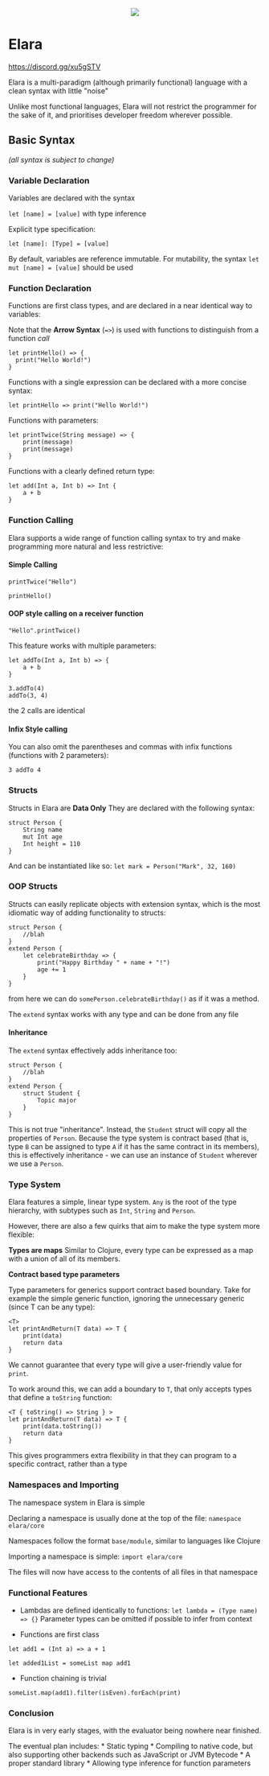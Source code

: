 <p align="center">
  <img src="https://github.com/ElaraLang/Elara-Old/blob/master/4.jpg?raw=true">
</p>

# Elara
https://discord.gg/xu5gSTV

Elara is a multi-paradigm (although primarily functional) language with a clean syntax with little "noise"
 
Unlike most functional languages, Elara will not restrict the programmer for the sake of it,
and prioritises developer freedom wherever possible.

## Basic Syntax
*(all syntax is subject to change)*
### Variable Declaration
Variables are declared with the syntax 

`let [name] = [value]` with type inference

Explicit type specification:

`let [name]: [Type] = [value]`

By default, variables are reference immutable.
For mutability, the syntax `let mut [name] = [value]` should be used


### Function Declaration

Functions are first class types, and are declared in a near identical way to variables:

Note that the **Arrow Syntax** (`=>`) is used with functions to distinguish from a function *call*
```
let printHello() => { 
  print("Hello World!")
}
```

Functions with a single expression can be declared with a more concise syntax:
```
let printHello => print("Hello World!")
```

Functions with parameters:
```
let printTwice(String message) => {
    print(message)
    print(message)
}
```

Functions with a clearly defined return type:
```
let add(Int a, Int b) => Int {
    a + b
}
```

### Function Calling

Elara supports a wide range of function calling syntax to try and make programming more natural and less restrictive:

#### Simple Calling
`printTwice("Hello")`

`printHello()`


#### OOP style calling on a receiver function
`"Hello".printTwice()`

This feature works with multiple parameters:
```
let addTo(Int a, Int b) => {
    a + b
}

3.addTo(4)
addTo(3, 4)
```

the 2 calls are identical

#### Infix Style calling
You can also omit the parentheses and commas with infix functions (functions with 2 parameters):
```
3 addTo 4
```

### Structs

Structs in Elara are **Data Only**
They are declared with the following syntax:
```
struct Person {
    String name
    mut Int age
    Int height = 110
}
``` 

And can be instantiated like so:
`let mark = Person("Mark", 32, 160)`


### OOP Structs
Structs can easily replicate objects with extension syntax, which is the most idiomatic way of adding functionality to structs:

```
struct Person {
    //blah
}
extend Person {
    let celebrateBirthday => {
        print("Happy Birthday " + name + "!")
        age += 1
    }
} 
```

from here we can do `somePerson.celebrateBirthday()` as if it was a method.

The `extend` syntax works with any type and can be done from any file

#### Inheritance
The `extend` syntax effectively adds inheritance too:

```
struct Person {
    //blah
}
extend Person {
    struct Student {
        Topic major
    }
}
```

This is not true "inheritance". Instead, the `Student` struct will copy all the properties of `Person`.
Because the type system is contract based (that is, type `B` can be assigned to type `A` if it has the same contract in its members),
this is effectively inheritance - we can use an instance of `Student` wherever we use a `Person`.
### Type System

Elara features a simple, linear type system. 
`Any` is the root of the type hierarchy, with subtypes such as `Int`, `String` and `Person`.

However, there are also a few quirks that aim to make the type system more flexible:

**Types are maps**
Similar to Clojure, every type can be expressed as a map with a union of all of its members.

**Contract based type parameters**

Type parameters for generics support contract based boundary.
Take for example the simple generic function, ignoring the unnecessary generic (since T can be any type):
```
<T>
let printAndReturn(T data) => T {
    print(data)
    return data
}
``` 
 
We cannot guarantee that every type will give a user-friendly value for `print`.

To work around this, we can add a boundary to `T`, that only accepts types that define a `toString` function:

```
<T { toString() => String } >
let printAndReturn(T data) => T {
    print(data.toString())
    return data
}
```

This gives programmers extra flexibility in that they can program to a specific contract, rather than a type


### Namespaces and Importing

The namespace system in Elara is simple

Declaring a namespace is usually done at the top of the file:
`namespace elara/core`

Namespaces follow the format `base/module`, similar to languages like Clojure

Importing a namespace is simple:
`import elara/core`

The files will now have access to the contents of all files in that namespace

### Functional Features
* Lambdas are defined identically to functions:
`let lambda = (Type name) => {}`
Parameter types can be omitted if possible to infer from context

* Functions are first class
```
let add1 = (Int a) => a + 1

let added1List = someList map add1
```

* Function chaining is trivial
```
someList.map(add1).filter(isEven).forEach(print)
```
### Conclusion

Elara is in very early stages, with the evaluator being nowhere near finished.

The eventual plan includes:
    * Static typing
    * Compiling to native code, but also supporting other backends such as JavaScript or JVM Bytecode
    * A proper standard library
    * Allowing type inference for function parameters

